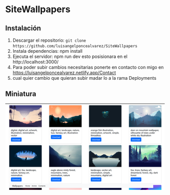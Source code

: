 # SiteWallpapers

## Instalación

1. Descargar el repositorio: `git clone https://github.com/luisangelponcealvarez/SiteWallpapers`
2. Instala dependencias: npm install
3. Ejecuta el servidor: npm run dev esto posisionara en el http://localhost:3000/
4. Para poder subir cambios necesitarias ponerte en contacto con migo en https://luisangelponcealvarez.netlify.app/Contact
5. cual quier cambio que quieran subir madar lo a la rama Deployments

## Miniatura

![Miniatura](./public/Img/miniatura.png)
